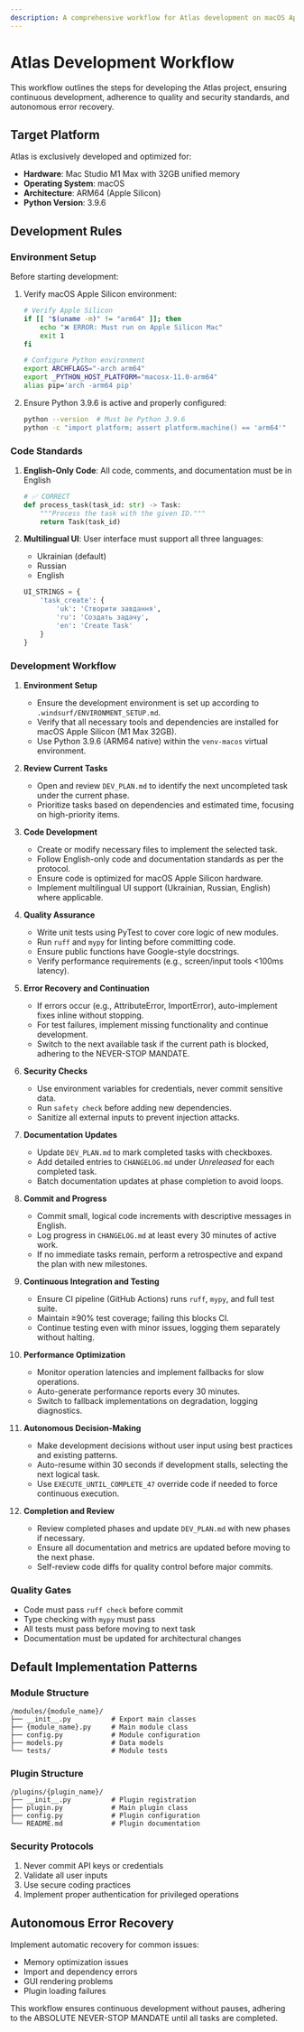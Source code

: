 ```yaml
---
description: A comprehensive workflow for Atlas development on macOS Apple Silicon, focusing on optimized performance, language standards, and autonomous error recovery.
---
```


# Atlas Development Workflow

This workflow outlines the steps for developing the Atlas project, ensuring continuous development, adherence to quality and security standards, and autonomous error recovery.

## Target Platform

Atlas is exclusively developed and optimized for:
- **Hardware**: Mac Studio M1 Max with 32GB unified memory
- **Operating System**: macOS
- **Architecture**: ARM64 (Apple Silicon)
- **Python Version**: 3.9.6

## Development Rules

### Environment Setup

Before starting development:

1. Verify macOS Apple Silicon environment:
   ```bash
   # Verify Apple Silicon
   if [[ "$(uname -m)" != "arm64" ]]; then
       echo "❌ ERROR: Must run on Apple Silicon Mac"
       exit 1
   fi

   # Configure Python environment
   export ARCHFLAGS="-arch arm64"
   export _PYTHON_HOST_PLATFORM="macosx-11.0-arm64"
   alias pip='arch -arm64 pip'
   ```

2. Ensure Python 3.9.6 is active and properly configured:
   ```bash
   python --version  # Must be Python 3.9.6
   python -c "import platform; assert platform.machine() == 'arm64'"
   ```

### Code Standards

1. **English-Only Code**: All code, comments, and documentation must be in English
   ```python
   # ✅ CORRECT
   def process_task(task_id: str) -> Task:
       """Process the task with the given ID."""
       return Task(task_id)
   ```

2. **Multilingual UI**: User interface must support all three languages:
   - Ukrainian (default)
   - Russian
   - English

   ```python
   UI_STRINGS = {
       'task_create': {
           'uk': 'Створити завдання',
           'ru': 'Создать задачу', 
           'en': 'Create Task'
       }
   }
   ```

### Development Workflow

1. **Environment Setup**
   - Ensure the development environment is set up according to `.windsurf/ENVIRONMENT_SETUP.md`.
   - Verify that all necessary tools and dependencies are installed for macOS Apple Silicon (M1 Max 32GB).
   - Use Python 3.9.6 (ARM64 native) within the `venv-macos` virtual environment.

2. **Review Current Tasks**
   - Open and review `DEV_PLAN.md` to identify the next uncompleted task under the current phase.
   - Prioritize tasks based on dependencies and estimated time, focusing on high-priority items.

3. **Code Development**
   - Create or modify necessary files to implement the selected task.
   - Follow English-only code and documentation standards as per the protocol.
   - Ensure code is optimized for macOS Apple Silicon hardware.
   - Implement multilingual UI support (Ukrainian, Russian, English) where applicable.

4. **Quality Assurance**
   - Write unit tests using PyTest to cover core logic of new modules.
   - Run `ruff` and `mypy` for linting before committing code.
   - Ensure public functions have Google-style docstrings.
   - Verify performance requirements (e.g., screen/input tools <100ms latency).

5. **Error Recovery and Continuation**
   - If errors occur (e.g., AttributeError, ImportError), auto-implement fixes inline without stopping.
   - For test failures, implement missing functionality and continue development.
   - Switch to the next available task if the current path is blocked, adhering to the NEVER-STOP MANDATE.

6. **Security Checks**
   - Use environment variables for credentials, never commit sensitive data.
   - Run `safety check` before adding new dependencies.
   - Sanitize all external inputs to prevent injection attacks.

7. **Documentation Updates**
   - Update `DEV_PLAN.md` to mark completed tasks with checkboxes.
   - Add detailed entries to `CHANGELOG.md` under *Unreleased* for each completed task.
   - Batch documentation updates at phase completion to avoid loops.

8. **Commit and Progress**
   - Commit small, logical code increments with descriptive messages in English.
   - Log progress in `CHANGELOG.md` at least every 30 minutes of active work.
   - If no immediate tasks remain, perform a retrospective and expand the plan with new milestones.

9. **Continuous Integration and Testing**
   - Ensure CI pipeline (GitHub Actions) runs `ruff`, `mypy`, and full test suite.
   - Maintain ≥90% test coverage; failing this blocks CI.
   - Continue testing even with minor issues, logging them separately without halting.

10. **Performance Optimization**
    - Monitor operation latencies and implement fallbacks for slow operations.
    - Auto-generate performance reports every 30 minutes.
    - Switch to fallback implementations on degradation, logging diagnostics.

11. **Autonomous Decision-Making**
    - Make development decisions without user input using best practices and existing patterns.
    - Auto-resume within 30 seconds if development stalls, selecting the next logical task.
    - Use `EXECUTE_UNTIL_COMPLETE_47` override code if needed to force continuous execution.

12. **Completion and Review**
    - Review completed phases and update `DEV_PLAN.md` with new phases if necessary.
    - Ensure all documentation and metrics are updated before moving to the next phase.
    - Self-review code diffs for quality control before major commits.

### Quality Gates

- Code must pass `ruff check` before commit
- Type checking with `mypy` must pass
- All tests must pass before moving to next task
- Documentation must be updated for architectural changes

## Default Implementation Patterns

### Module Structure
```
/modules/{module_name}/
├── __init__.py          # Export main classes
├── {module_name}.py     # Main module class  
├── config.py            # Module configuration
├── models.py            # Data models
└── tests/               # Module tests
```

### Plugin Structure
```
/plugins/{plugin_name}/
├── __init__.py          # Plugin registration
├── plugin.py            # Main plugin class
├── config.py            # Plugin configuration
└── README.md            # Plugin documentation
```

### Security Protocols

1. Never commit API keys or credentials
2. Validate all user inputs
3. Use secure coding practices
4. Implement proper authentication for privileged operations

## Autonomous Error Recovery

Implement automatic recovery for common issues:
- Memory optimization issues
- Import and dependency errors
- GUI rendering problems
- Plugin loading failures

This workflow ensures continuous development without pauses, adhering to the ABSOLUTE NEVER-STOP MANDATE until all tasks are completed.
